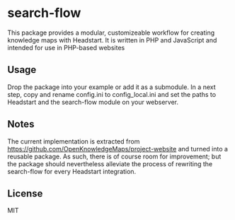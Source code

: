# search-flow
This package provides a modular, customizeable workflow for creating knowledge maps with Headstart. It is written in PHP and JavaScript and intended for use in PHP-based websites

## Usage
Drop the package into your example or add it as a submodule. In a next step, copy and rename config.ini to config_local.ini and set the paths to Headstart and the search-flow module on your webserver.

## Notes
The current implementation is extracted from https://github.com/OpenKnowledgeMaps/project-website and turned into a reusable package. As such, there is of course room for improvement; but the package should nevertheless alleviate the process of rewriting the search-flow for every Headstart integration.

## License
MIT